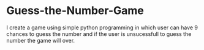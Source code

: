 # Guess-the-Number-Game
I create a game using simple python programming in which user can have 9 chances to guess the number and if the user is unsucessfull to guess the number the game will over.

